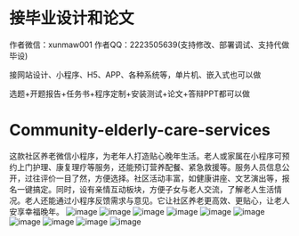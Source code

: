 # 接毕业设计和论文
作者微信：xunmaw001  作者QQ：2223505639(支持修改、部署调试、支持代做毕设)

接网站设计、小程序、H5、APP、各种系统等，单片机、嵌入式也可以做

选题+开题报告+任务书+程序定制+安装测试+论文+答辩PPT都可以做
# Community-elderly-care-services
这款社区养老微信小程序，为老年人打造贴心晚年生活。老人或家属在小程序可预约上门护理、康复理疗等服务，还能预订营养配餐、紧急救援等。服务人员信息公开，过往评价一目了然，方便选择。社区活动丰富，如健康讲座、文艺演出等，报名一键搞定。同时，设有亲情互动板块，方便子女与老人交流，了解老人生活情况。老人还能通过小程序反馈需求与意见。它让社区养老更高效、更贴心，让老人安享幸福晚年。 
![image](https://github.com/user-attachments/assets/de6a3e8d-6681-4efe-beec-7e9235660808)
![image](https://github.com/user-attachments/assets/5836b0ea-efba-42ab-812e-984d347ce68f)
![image](https://github.com/user-attachments/assets/80dacc4e-174c-4ea8-8e6d-4d76761c0c54)
![image](https://github.com/user-attachments/assets/214981d3-981b-435d-9c7e-cd793ae3d764)
![image](https://github.com/user-attachments/assets/0f27d231-45fe-4d1f-915c-e5b4b7cd13d8)
![image](https://github.com/user-attachments/assets/51841a74-e8aa-4bb1-b447-945c62b6532f)
![image](https://github.com/user-attachments/assets/1a9714bd-2c9a-4dce-8fef-18feecf8e54c)
![image](https://github.com/user-attachments/assets/e75b604e-ab81-45fd-bf09-eaecd8b81da0)
![image](https://github.com/user-attachments/assets/8236a820-bf03-4ebc-958b-b446daf967b7)
![image](https://github.com/user-attachments/assets/60113f9f-bb4e-4a6d-a22e-54d3ccbc8e5a)
